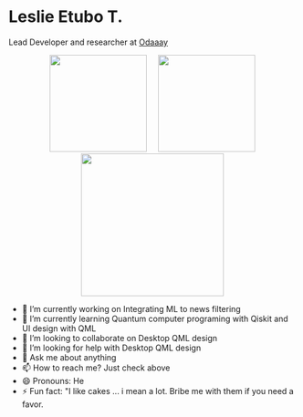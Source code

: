<h1>Leslie Etubo T.</h2>
<p>Lead Developer and researcher at <a href="https://odaaay.com">Odaaay</a></p>
<p align="center">
<a href="https://github.com/Leslieetubo">
<img height="170" src="https://github-readme-stats.vercel.app/api?username=Leslieetubo&show_icons=true&include_all_commits=true&theme=react&hide_border=true&layout=compact" /></a>
&nbsp;&nbsp;&nbsp;
<img height="170" src="https://github-readme-stats.vercel.app/api/top-langs/?username=Leslieetubo&show_icons=true&include_all_commits=true&theme=react&hide_border=true&layout=compact" />
</a>
<a href="https://github.com/Leslieetubo">
<img height="250" src="https://github-profile-trophy.vercel.app/?username=Leslieetubo&theme=nord" /></a>
</a>
</p>

- 🔭 I’m currently working on Integrating ML to news filtering
- 🌱 I’m currently learning Quantum computer programing with Qiskit and UI design with QML
- 👯 I’m looking to collaborate on Desktop QML design
- 🤔 I’m looking for help with Desktop QML design
- 💬 Ask me about anything
- 📫 How to reach me? Just check above
- 😄 Pronouns: He
- ⚡ Fun fact: "I like cakes ... i mean a lot. Bribe me with them if you need a favor.
